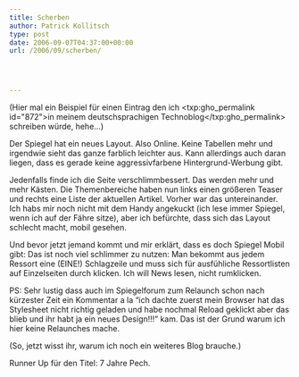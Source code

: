 ```yaml
---
title: Scherben
author: Patrick Kollitsch
type: post
date: 2006-09-07T04:37:00+00:00
url: /2006/09/scherben/




---
```

(Hier mal ein Beispiel f&uuml;r einen Eintrag den ich <txp:gho_permalink id="872">in meinem deutschsprachigen Technoblog</txp:gho_permalink> schreiben w&uuml;rde, hehe&#8230;)

Der Spiegel hat ein neues Layout. Also Online. Keine Tabellen mehr und irgendwie sieht das ganze farblich leichter aus. Kann allerdings auch daran liegen, dass es gerade keine aggressivfarbene Hintergrund-Werbung gibt. 

Jedenfalls finde ich die Seite verschlimmbessert. Das werden mehr und mehr K&auml;sten. Die Themenbereiche haben nun links einen gr&ouml;&szlig;eren Teaser und rechts eine Liste der aktuellen Artikel. Vorher war das untereinander. Ich habs mir noch nicht mit dem Handy angekuckt (ich lese immer Spiegel, wenn ich auf der F&auml;hre sitze), aber ich bef&uuml;rchte, dass sich das Layout schlecht macht, mobil gesehen.

Und bevor jetzt jemand kommt und mir erkl&auml;rt, dass es doch Spiegel Mobil gibt: Das ist noch viel schlimmer zu nutzen: Man bekommt aus jedem Ressort eine (EINE!) Schlagzeile und muss sich f&uuml;r ausf&uuml;hliche Ressortlisten auf Einzelseiten durch klicken. Ich will News lesen, nicht rumklicken.

PS: Sehr lustig dass auch im Spiegelforum zum Relaunch schon nach k&uuml;rzester Zeit ein Kommentar a la &#8220;ich dachte zuerst mein Browser hat das Stylesheet nicht richtig geladen und habe nochmal Reload geklickt aber das blieb und ihr habt ja ein neues Design!!!&#8221; kam. Das ist der Grund warum ich hier keine Relaunches mache. 

(So, jetzt wisst ihr, warum ich noch ein weiteres Blog brauche.)

Runner Up f&uuml;r den Titel: 7 Jahre Pech.